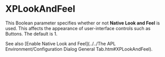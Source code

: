 # XPLookAndFeel

This Boolean parameter specifies whether or not **Native Look and Feel** is used. This affects the appearance of user-interface controls such as Buttons. The default is 1.

See also [Enable Native Look and Feel](../../The APL Environment/Configuration Dialog General Tab.htm#XPLookAndFeel).
